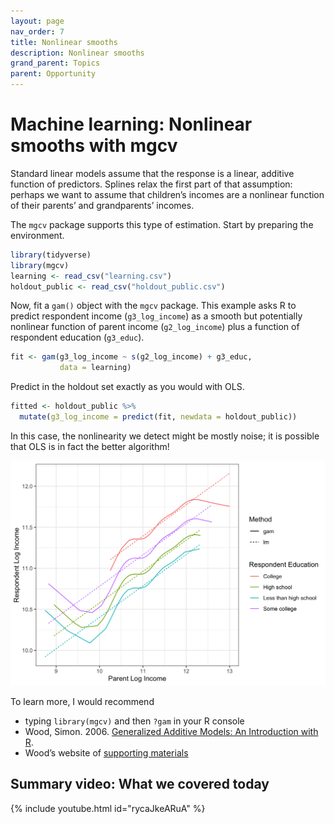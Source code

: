 ```yaml
---
layout: page
nav_order: 7
title: Nonlinear smooths
description: Nonlinear smooths
grand_parent: Topics
parent: Opportunity
---
```


# Machine learning: Nonlinear smooths with mgcv

Standard linear models assume that the response is a linear, additive
function of predictors. Splines relax the first part of that assumption:
perhaps we want to assume that children’s incomes are a nonlinear
function of their parents’ and grandparents’ incomes.

The `mgcv` package supports this type of estimation. Start by preparing
the environment.

``` r
library(tidyverse)
library(mgcv)
learning <- read_csv("learning.csv")
holdout_public <- read_csv("holdout_public.csv")
```

Now, fit a `gam()` object with the `mgcv` package. This example asks R
to predict respondent income (`g3_log_income`) as a smooth but
potentially nonlinear function of parent income (`g2_log_income`) plus a
function of respondent education (`g3_educ`).

``` r
fit <- gam(g3_log_income ~ s(g2_log_income) + g3_educ,
           data = learning)
```

Predict in the holdout set exactly as you would with OLS.

``` r
fitted <- holdout_public %>%
  mutate(g3_log_income = predict(fit, newdata = holdout_public))
```

In this case, the nonlinearity we detect might be mostly noise; it is
possible that OLS is in fact the better algorithm!

![](../assets/images/mgcv.png)<!-- -->

To learn more, I would recommend

- typing `library(mgcv)` and then `?gam` in your R console
- Wood, Simon. 2006. [Generalized Additive Models: An Introduction with
  R](https://newcatalog.library.cornell.edu/catalog/5774517).
- Wood’s website of [supporting
  materials](https://www.maths.ed.ac.uk/~swood34/mgcv/)

## Summary video: What we covered today

{% include youtube.html id="rycaJkeARuA" %}
